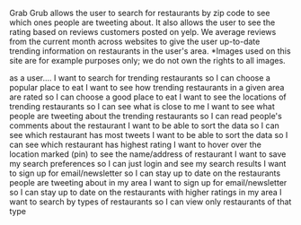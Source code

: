 Grab Grub allows the user to search for restaurants by zip code to see which ones people are tweeting about. It also allows the user to see the rating based on reviews customers posted on yelp. We average reviews from the current month across websites to give the user up-to-date trending information on restaurants in the user's area.
*Images used on this site are for example purposes only; we do not own the rights to all images. 


as a user....
  I want to search for trending restaurants so I can choose a popular place to eat
  I want to see how trending restaurants in a given area are rated so I can choose a good place to eat
  I want to see the locations of trending restaurants so I can see what is close to me
  I want to see what people are tweeting about the trending restaurants so I can read people's comments about the restaurant
  I want to be able to sort the data so I can see which restaurant has most tweets
  I want to be able to sort the data so I can see which restaurant has highest rating
  I want to hover over the location marked (pin) to see the name/address of restaurant
  I want to save my search preferences so I can just login and see my search results
  I want to sign up for email/newsletter so I can stay up to date on the restaurants people are tweeting about in my area
  I want to sign up for email/newsletter so I can stay up to date on the restaurants with higher ratings in my area
  I want to search by types of restaurants so I can view only restaurants of that type
  
  
  

